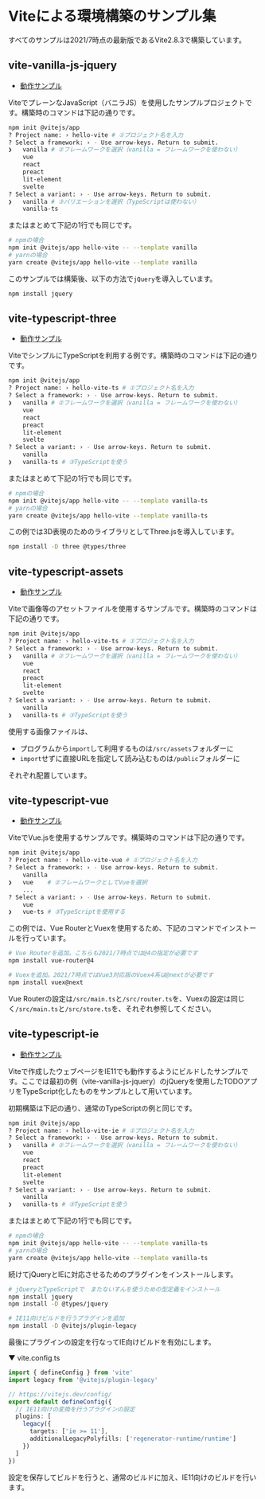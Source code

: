 # Viteによる環境構築のサンプル集

すべてのサンプルは2021/7時点の最新版であるVite2.8.3で構築しています。

## vite-vanilla-js-jquery

- [動作サンプル](https://ics-creative.github.io/210708_vite/vite-vanilla-js-jquery/)

ViteでプレーンなJavaScript（バニラJS）を使用したサンプルプロジェクトです。構築時のコマンドは下記の通りです。

```sh
npm init @vitejs/app
? Project name: › hello-vite # ①プロジェクト名を入力
? Select a framework: › - Use arrow-keys. Return to submit.
❯   vanilla # ②フレームワークを選択（vanilla = フレームワークを使わない）
    vue
    react
    preact
    lit-element
    svelte
? Select a variant: › - Use arrow-keys. Return to submit.
❯   vanilla # ③バリエーションを選択（TypeScriptは使わない）
    vanilla-ts
```

またはまとめて下記の1行でも同じです。

```sh
# npmの場合
npm init @vitejs/app hello-vite -- --template vanilla
# yarnの場合
yarn create @vitejs/app hello-vite --template vanilla
```

このサンプルでは構築後、以下の方法で`jQuery`を導入しています。

```sh
npm install jquery
```

## vite-typescript-three

- [動作サンプル](https://ics-creative.github.io/210708_vite/vite-typescript-three/)

ViteでシンプルにTypeScriptを利用する例です。構築時のコマンドは下記の通りです。

```sh
npm init @vitejs/app
? Project name: › hello-vite-ts # ①プロジェクト名を入力
? Select a framework: › - Use arrow-keys. Return to submit.
❯   vanilla # ②フレームワークを選択（vanilla = フレームワークを使わない）
    vue
    react
    preact
    lit-element
    svelte
? Select a variant: › - Use arrow-keys. Return to submit.
    vanilla 
❯   vanilla-ts # ③TypeScriptを使う
```

またはまとめて下記の1行でも同じです。

```sh
# npmの場合
npm init @vitejs/app hello-vite -- --template vanilla-ts
# yarnの場合
yarn create @vitejs/app hello-vite --template vanilla-ts
```

この例では3D表現のためのライブラリとしてThree.jsを導入しています。

```sh
npm install -D three @types/three
```

## vite-typescript-assets

- [動作サンプル](https://ics-creative.github.io/210708_vite/vite-typescript-assets/)

Viteで画像等のアセットファイルを使用するサンプルです。構築時のコマンドは下記の通りです。

```sh
npm init @vitejs/app
? Project name: › hello-vite-ts # ①プロジェクト名を入力
? Select a framework: › - Use arrow-keys. Return to submit.
❯   vanilla # ②フレームワークを選択（vanilla = フレームワークを使わない）
    vue
    react
    preact
    lit-element
    svelte
? Select a variant: › - Use arrow-keys. Return to submit.
    vanilla 
❯   vanilla-ts # ③TypeScriptを使う
```

使用する画像ファイルは、

- プログラムから`import`して利用するものは`/src/assets`フォルダーに
- `import`せずに直接URLを指定して読み込むものは`/public`フォルダーに

それぞれ配置しています。

## vite-typescript-vue

- [動作サンプル](https://ics-creative.github.io/210708_vite/vite-typescript-vue/)

ViteでVue.jsを使用するサンプルです。構築時のコマンドは下記の通りです。

```sh
npm init @vitejs/app
? Project name: › hello-vite-vue # ①プロジェクト名を入力
? Select a framework: › - Use arrow-keys. Return to submit.
    vanilla
❯   vue    # ②フレームワークとしてVueを選択
    ...
? Select a variant: › - Use arrow-keys. Return to submit.
    vue
❯   vue-ts # ③TypeScriptを使用する
```

この例では、Vue RouterとVuexを使用するため、下記のコマンドでインストールを行っています。

```sh
# Vue Routerを追加。こちらも2021/7時点では@4の指定が必要です
npm install vue-router@4

# Vuexを追加。2021/7時点ではVue3対応版のVuex4系は@nextが必要です
npm install vuex@next
```

Vue Routerの設定は`/src/main.ts`と`/src/router.ts`を、Vuexの設定は同じく`/src/main.ts`と`/src/store.ts`を、それぞれ参照してください。

## vite-typescript-ie

- [動作サンプル](https://ics-creative.github.io/210708_vite/vite-typescript-ie/)

Viteで作成したウェブページをIE11でも動作するようにビルドしたサンプルです。ここでは最初の例（vite-vanilla-js-jquery）のjQueryを使用したTODOアプリをTypeScript化したものをサンプルとして用いています。

初期構築は下記の通り、通常のTypeScriptの例と同じです。

```sh
npm init @vitejs/app
? Project name: › hello-vite-ie # ①プロジェクト名を入力
? Select a framework: › - Use arrow-keys. Return to submit.
❯   vanilla # ②フレームワークを選択（vanilla = フレームワークを使わない）
    vue
    react
    preact
    lit-element
    svelte
? Select a variant: › - Use arrow-keys. Return to submit.
    vanilla 
❯   vanilla-ts # ③TypeScriptを使う
```

またはまとめて下記の1行でも同じです。

```sh
# npmの場合
npm init @vitejs/app hello-vite -- --template vanilla-ts
# yarnの場合
yarn create @vitejs/app hello-vite --template vanilla-ts
```

続けてjQueryとIEに対応させるためのプラグインをインストールします。

```sh
# jQueryとTypeScriptで　またないすんを使うための型定義をインストール
npm install jquery
npm install -D @types/jquery

# IE11向けビルドを行うプラグインを追加
npm install -D @vitejs/plugin-legacy
```

最後にプラグインの設定を行なってIE向けビルドを有効にします。

▼ vite.config.ts
```ts
import { defineConfig } from 'vite'
import legacy from '@vitejs/plugin-legacy'

// https://vitejs.dev/config/
export default defineConfig({
  // IE11向けの変換を行うプラグインの設定
  plugins: [
    legacy({
      targets: ['ie >= 11'],
      additionalLegacyPolyfills: ['regenerator-runtime/runtime']
    })
  ]
})
```

設定を保存してビルドを行うと、通常のビルドに加え、IE11向けのビルドを行います。
